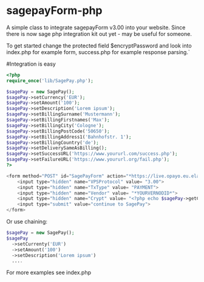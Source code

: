 sagepayForm-php
===============

A simple class to integrate sagepayForm v3.00 into your website. Since there is now sage php integration kit out yet - may be useful for someone.

To get started change the protected field $encryptPassword and look into index.php for example form, success.php for example response parsing.`

#Integration is easy

```php
<?php
require_once('lib/SagePay.php');

$sagePay = new SagePay();
$sagePay->setCurrency('EUR');
$sagePay->setAmount('100');
$sagePay->setDescription('Lorem ipsum');
$sagePay->setBillingSurname('Mustermann');
$sagePay->setBillingFirstnames('Max');
$sagePay->setBillingCity('Cologne');
$sagePay->setBillingPostCode('50650');
$sagePay->setBillingAddress1('Bahnhofstr. 1');
$sagePay->setBillingCountry('de');
$sagePay->setDeliverySameAsBilling();
$sagePay->setSuccessURL('https://www.yoururl.com/success.php');
$sagePay->setFailureURL('https://www.yoururl.org/fail.php');
?>

<form method="POST" id="SagePayForm" action="*https://live.opayo.eu.elavon.com/gateway/service/vspform-register.vsp*">
	<input type="hidden" name="VPSProtocol" value= "3.00">
	<input type="hidden" name="TxType" value= "PAYMENT">
	<input type="hidden" name="Vendor" value= "*YOURVERNODID*">
	<input type="hidden" name="Crypt" value= "<?php echo $sagePay->getCrypt(); ?>">
	<input type="submit" value="continue to SagePay">
</form>
```

Or use chaining:
```php
$sagePay = new SagePay();
$sagePay
  ->setCurrenty('EUR')
  ->setAmount('100')
  ->setDescription('Lorem ipsum')
  ....
```  

For more examples see index.php
  
  
